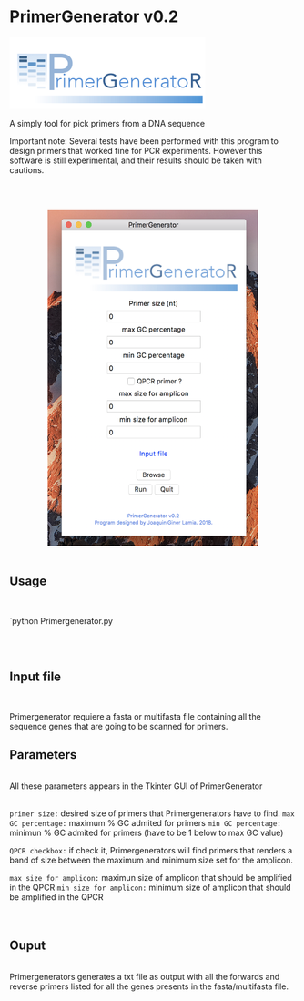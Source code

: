 # PrimerGenerator v0.2
![alt text](https://github.com/ginerorama/PrimerGenerator/blob/master/Primer.gif)

A simply tool for pick primers from a DNA sequence 

Important note: Several tests have been performed with this program to design 
primers that worked fine for PCR experiments. However this software is still experimental, 
and their results should be taken with cautions. 

<br />
<br />
<p align="center">
<img src="https://github.com/ginerorama/PrimerGenerator/blob/master/pic1.png" width="370" height="590">
<br />
<br />

## Usage
<br />

`python Primergenerator.py

<br /><br />


## Input file
<br />


Primergenerator requiere a fasta or multifasta file containing all the sequence genes that are going to be scanned for primers. 
<br />


## Parameters
<br />
All these parameters appears in the Tkinter GUI of PrimerGenerator
<br /><br />

`primer size:` desired size of primers that Primergenerators have to find.
`max GC percentage:` maximum % GC admited for primers
`min GC percentage:` minimun % GC admited for primers (have to be 1 below to max GC value)

`QPCR checkbox:` if check it, Primergenerators will find primers that renders a band of size
				between the maximum and minimum size set for the amplicon.

`max size for amplicon:` maximun size of amplicon that should be amplified in the QPCR
`min size for amplicon:` minimum size of amplicon that should be amplified in the QPCR	
<br /><br />


## Ouput

<br />
Primergenerators generates a txt file as output with all the forwards and reverse primers listed for all
the genes presents in the fasta/multifasta file. 
<br />
<br />
